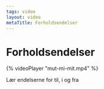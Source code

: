 ```yaml
---
tags: video
layout: video
metaTitle: Forholdsendelser
---
```

# Forholdsendelser

{% videoPlayer "mut-mi-mit.mp4" %}

Lær endelserne for til, i og fra